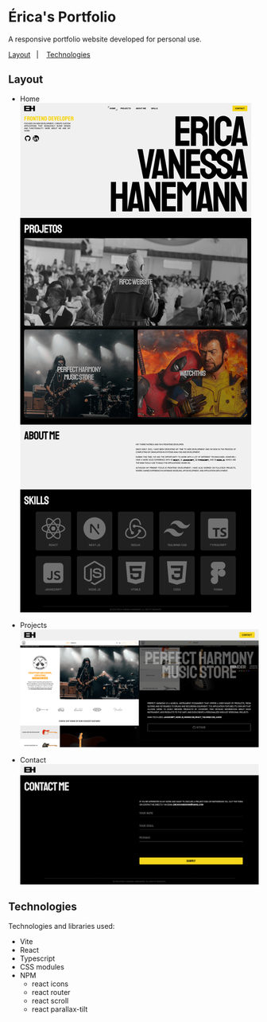 # Érica's Portfolio

<p>
  A responsive portfolio website developed for personal use.
</p>

<p>
  <a href="#layout">Layout</a>&nbsp;&nbsp;&nbsp;|&nbsp;&nbsp;&nbsp;
  <a href="#technologies">Technologies</a>
</p>

## Layout

- Home
  ![](/public/img/portfolio-home.png)

- Projects
  ![](/public/img/portfolio-project.png)

- Contact
  ![](/public/img/portfolio-contact.png)

## Technologies

Technologies and libraries used:

- Vite
- React
- Typescript
- CSS modules
- NPM
  - react icons
  - react router
  - react scroll
  - react parallax-tilt
